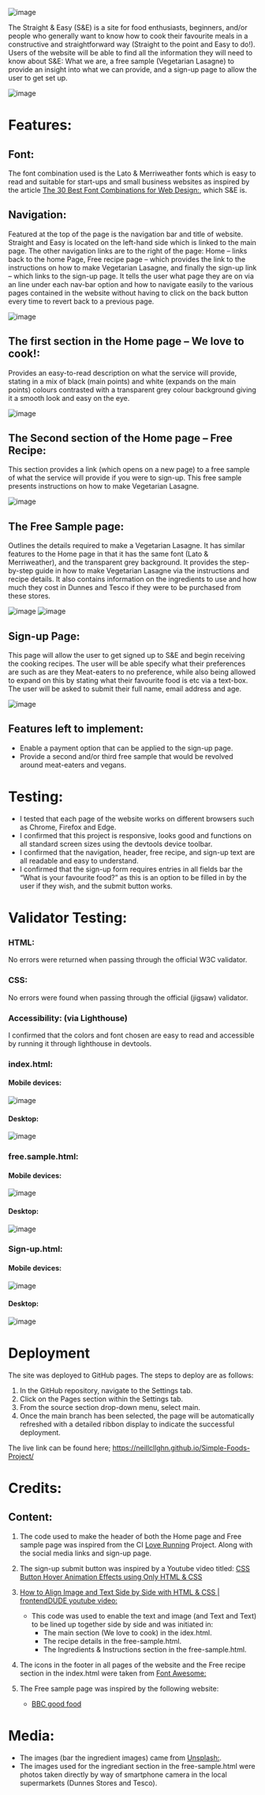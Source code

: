 ![image](https://user-images.githubusercontent.com/109948740/192091242-d8dc9392-c585-4e75-9800-9e7533226e84.png)

The Straight & Easy (S&E) is a site for food enthusiasts, beginners, and/or people who generally want to know how to cook their favourite meals in a constructive and straightforward way (Straight to the point and Easy to do!).
Users of the website will be able to find all the information they will need to know about S&E: What we are, a free sample (Vegetarian Lasagne) to provide an insight into what we can provide, and a sign-up page to allow the user to get set up.

![image](https://user-images.githubusercontent.com/109948740/192109672-31efbe6a-9bd2-49ca-a089-c5b51db406ba.png)

# Features:

## Font:
The font combination used is the Lato & Merriweather fonts which is easy to read and suitable for start-ups and small business websites as inspired by the article [The 30 Best Font Combinations for Web Design:](https://elementor.com/blog/font-pairing/?utm_source=google&utm_medium=cpc&utm_campaign=11138809851&utm_term=&gclid=CjwKCAjw9suYBhBIEiwA7iMhNMOcU_o_3wHoWOzL6-2VF1YpkDa5JTUuTtPEWlI4wqWM3-cStxNAmhoCt8cQAvD_BwE), which S&E is.


## Navigation:
Featured at the top of the page is the navigation bar and title of website. Straight and Easy is located on the left-hand side which is linked to the main page.
The other navigation links are to the right of the page: Home – links back to the home Page, Free recipe page – which provides the link to the instructions on how to make Vegetarian Lasagne, and finally the sign-up link – which links to the sign-up page.
It tells the user what page they are on via an line under each nav-bar option and how to navigate easily to the various pages contained in the website without having to click on the back button every time to revert back to a previous page.
 
![image](https://user-images.githubusercontent.com/109948740/192101803-47b04046-ac67-4746-9701-a61d7839dbcf.png)


## The first section in the Home page – We love to cook!:
Provides an easy-to-read description on what the service will provide, stating in a mix of black (main points) and white (expands on the main points) colours contrasted with a transparent grey colour background giving it a smooth look and easy on the eye.
 
 ![image](https://user-images.githubusercontent.com/109948740/192101589-fe2a4ec2-e0ed-497d-ab58-e095f7098e22.png)

## The Second section of the Home page – Free Recipe:
This section provides a link (which opens on a new page) to a free sample of what the service will provide if you were to sign-up. This free sample presents instructions on how to make Vegetarian Lasagne.

![image](https://user-images.githubusercontent.com/109948740/192101665-f102cf9f-1058-48c7-854a-df77137fd7c4.png)


## The Free Sample page:
Outlines the details required to make a Vegetarian Lasagne. It has similar features to the Home page in that it has the same font (Lato & Merriweather), and the transparent grey background.
It provides the step-by-step guide in how to make Vegetarian Lasagne via the instructions and recipe details.
It also contains information on the ingredients to use and how much they cost in Dunnes and Tesco if they were to be purchased from these stores.

![image](https://user-images.githubusercontent.com/109948740/192102111-f1d298d5-722f-43df-b509-fc82ef35fb48.png)
![image](https://user-images.githubusercontent.com/109948740/192102116-f8844b82-2d10-4c2a-807c-f4e61a290cbd.png)

 
## Sign-up Page:
This page will allow the user to get signed up to S&E and begin receiving the cooking recipes. The user will be able specify what their preferences are such as are they Meat-eaters to no preference, while also being allowed to expand on this by stating what their favourite food is etc via a text-box. The user will be asked to submit their full name, email address and age.

![image](https://user-images.githubusercontent.com/109948740/192102368-1151ad68-acd0-4aee-9eb7-168ff70529ec.png)


## Features left to implement:
- Enable a payment option that can be applied to the sign-up page.
- Provide a second and/or third free sample that would be revolved around meat-eaters and vegans.


# Testing:
- I tested that each page of the website works on different browsers such as Chrome, Firefox and Edge.
- I confirmed that this project is responsive, looks good and functions on all standard screen sizes using the devtools device toolbar.
- I confirmed that the navigation, header, free recipe, and sign-up text are all readable and easy to understand.
- I confirmed that the sign-up form requires entries in all fields bar the “What is your favourite food?” as this is an option to be filled in by the user if they wish, and the submit button works.


# Validator Testing:

### HTML:
No errors were returned when passing through the official W3C validator.

### CSS:
No errors were found when passing through the official (jigsaw) validator.

### Accessibility: (via Lighthouse)
I confirmed that the colors and font chosen are easy to read and accessible by running it through lighthouse in devtools.

### index.html:
#### Mobile devices:
 ![image](https://user-images.githubusercontent.com/109948740/192103890-a7c697e3-e090-4ba8-82f8-07adec28e30b.png)

#### Desktop:
 ![image](https://user-images.githubusercontent.com/109948740/192103898-30c4e2df-26c8-4cdb-8e43-f24efe0d8d87.png)

### free.sample.html:
#### Mobile devices:
![image](https://user-images.githubusercontent.com/109948740/192103931-c8158383-5817-4e2a-b103-19c6a3469e92.png)
 
#### Desktop:
![image](https://user-images.githubusercontent.com/109948740/192103937-c3f379a1-95c7-4df8-8c46-b3f186d04948.png)

### Sign-up.html:
#### Mobile devices:
![image](https://user-images.githubusercontent.com/109948740/192103952-ea7278d7-ce5c-4250-9c82-b50984f434ce.png)
 
#### Desktop:
![image](https://user-images.githubusercontent.com/109948740/192103961-3e0f6562-68ba-4231-94cd-c67e22efccf7.png)



# Deployment
The site was deployed to GitHub pages. The steps to deploy are as follows:
1. In the GitHub repository, navigate to the Settings tab.
2. Click on the Pages section within the Settings tab.
2. From the source section drop-down menu, select main.
3. Once the main branch has been selected, the page will be automatically refreshed with a detailed ribbon display to indicate the successful deployment.

The live link can be found here; https://neillcllghn.github.io/Simple-Foods-Project/

# Credits:

## Content:
1. The code used to make the header of both the Home page and Free sample page was inspired from the CI [Love Running](https://github.com/Code-Institute-Solutions/love-running-2.0-sourcecode) Project. Along with the social media links and sign-up page.

1. The sign-up submit button was inspired by a Youtube video titled: [CSS Button Hover Animation Effects using Only HTML & CSS](https://www.youtube.com/watch?v=zPcvAwp71uA)

1. [How to Align Image and Text Side by Side with HTML & CSS | frontendDUDE youtube video:](https://www.youtube.com/watch?v=z4wMSnrS0kE)
    - 	This code was used to enable the text and image (and Text and Text) to be lined up together side by side and was initiated in:
        - The main section (We love to cook) in the idex.html.
        - The recipe details in the free-sample.html.
        - The Ingredients & Instructions section in the  free-sample.html.

1. The icons in the footer in all pages of the website and the Free recipe section in the index.html were taken from [Font Awesome:](https://fontawesome.com/)

1. The Free sample page was inspired by the following website:
    - [BBC good food](https://www.bbcgoodfood.com/recipes/classic-lasagne-0)


# Media:

- The images (bar the ingredient images) came from [Unsplash:](https://unsplash.com/).
- The images used for the ingrediant section in the free-sample.html were photos taken directly by way of smartphone camera in the local supermarkets (Dunnes Stores and Tesco).
